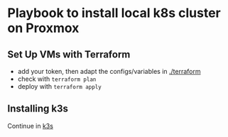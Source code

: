 # Playbook to install local k8s cluster on Proxmox

## Set Up VMs with Terraform
* add your token, then adapt the configs/variables in [./terraform](./terraform/)
* check with `terraform plan`
* deploy with `terraform apply`

## Installing k3s
Continue in [k3s](./k3s/)
